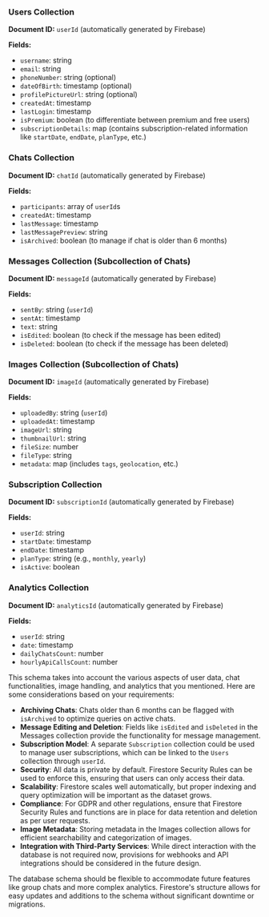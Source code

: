 ### Users Collection

**Document ID:** `userId` (automatically generated by Firebase)

**Fields:**

- `username`: string
- `email`: string
- `phoneNumber`: string (optional)
- `dateOfBirth`: timestamp (optional)
- `profilePictureUrl`: string (optional)
- `createdAt`: timestamp
- `lastLogin`: timestamp
- `isPremium`: boolean (to differentiate between premium and free users)
- `subscriptionDetails`: map (contains subscription-related information like `startDate`, `endDate`, `planType`, etc.)

### Chats Collection

**Document ID:** `chatId` (automatically generated by Firebase)

**Fields:**

- `participants`: array of `userId`s
- `createdAt`: timestamp
- `lastMessage`: timestamp
- `lastMessagePreview`: string
- `isArchived`: boolean (to manage if chat is older than 6 months)

### Messages Collection (Subcollection of Chats)

**Document ID:** `messageId` (automatically generated by Firebase)

**Fields:**

- `sentBy`: string (`userId`)
- `sentAt`: timestamp
- `text`: string
- `isEdited`: boolean (to check if the message has been edited)
- `isDeleted`: boolean (to check if the message has been deleted)

### Images Collection (Subcollection of Chats)

**Document ID:** `imageId` (automatically generated by Firebase)

**Fields:**

- `uploadedBy`: string (`userId`)
- `uploadedAt`: timestamp
- `imageUrl`: string
- `thumbnailUrl`: string
- `fileSize`: number
- `fileType`: string
- `metadata`: map (includes `tags`, `geolocation`, etc.)

### Subscription Collection

**Document ID:** `subscriptionId` (automatically generated by Firebase)

**Fields:**

- `userId`: string
- `startDate`: timestamp
- `endDate`: timestamp
- `planType`: string (e.g., `monthly`, `yearly`)
- `isActive`: boolean

### Analytics Collection

**Document ID:** `analyticsId` (automatically generated by Firebase)

**Fields:**

- `userId`: string
- `date`: timestamp
- `dailyChatsCount`: number
- `hourlyApiCallsCount`: number

This schema takes into account the various aspects of user data, chat functionalities, image handling, and analytics that you mentioned. Here are some considerations based on your requirements:

- **Archiving Chats**: Chats older than 6 months can be flagged with `isArchived` to optimize queries on active chats.
- **Message Editing and Deletion**: Fields like `isEdited` and `isDeleted` in the Messages collection provide the functionality for message management.
- **Subscription Model**: A separate `Subscription` collection could be used to manage user subscriptions, which can be linked to the `Users` collection through `userId`.
- **Security**: All data is private by default. Firestore Security Rules can be used to enforce this, ensuring that users can only access their data.
- **Scalability**: Firestore scales well automatically, but proper indexing and query optimization will be important as the dataset grows.
- **Compliance**: For GDPR and other regulations, ensure that Firestore Security Rules and functions are in place for data retention and deletion as per user requests.
- **Image Metadata**: Storing metadata in the Images collection allows for efficient searchability and categorization of images.
- **Integration with Third-Party Services**: While direct interaction with the database is not required now, provisions for webhooks and API integrations should be considered in the future design.

The database schema should be flexible to accommodate future features like group chats and more complex analytics. Firestore's structure allows for easy updates and additions to the schema without significant downtime or migrations.
